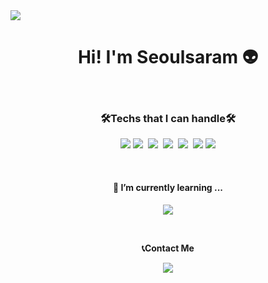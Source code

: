 
<img src="https://capsule-render.vercel.app/api?type=wave&color=auto&height=300&section=header&text=Fun%20wave&fontSize=90" />
<h1 align="center">Hi! I'm Seoulsaram 👽</h1>
<br>
<h3 align="center">🛠Techs that I can handle🛠</h3>
<p align="center">
<img src="https://img.shields.io/badge/-Reactjs-red"/>&nbsp;<img src="https://img.shields.io/badge/-JavaScript(ES6)-red"/>&nbsp;
<img src="https://img.shields.io/badge/-Java-green"/>&nbsp;
<img src="https://img.shields.io/badge/-Spring-green"/>&nbsp;
<img src="https://img.shields.io/badge/-Oracle-green"/>&nbsp;
<img src="https://img.shields.io/badge/-MongoDB-green"/>&nbsp;<img src="https://img.shields.io/badge/-Git-black"/>
</p>
<br>
<h4 align="center">🌱 I’m currently learning ...<h4/>
  <p align="center"><img src="https://img.shields.io/badge/-TypeScript-orange"/> </p>
  <br>
  <p align="center">📞Contact Me</p>
  <p align="center">
    <a href="mailto:kasts91@naver.com"><img src="https://img.shields.io/badge/ContactMe-EA4335?style=flat-square&logo=Gmail&logoColor=white&link=kasts91@naver.com"/></a>

  </p>
<br>

<!--
**seoulsaram/seoulsaram** is a ✨ _special_ ✨ repository because its `README.md` (this file) appears on your GitHub profile.

Here are some ideas to get you started:

- 🔭 I’m currently working on ...
- 🌱 I’m currently learning ...
- 👯 I’m looking to collaborate on ...
- 🤔 I’m looking for help with ...
- 💬 Ask me about ...
- 📫 How to reach me: ...
- 😄 Pronouns: ...
- ⚡ Fun fact: ..
-->

